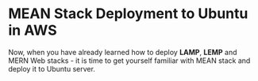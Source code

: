 # MEAN Stack Deployment to Ubuntu in AWS
Now, when you have already learned how to deploy **LAMP**, **LEMP** and MERN Web stacks - it is time to get yourself familiar with MEAN stack and deploy it to Ubuntu server.
